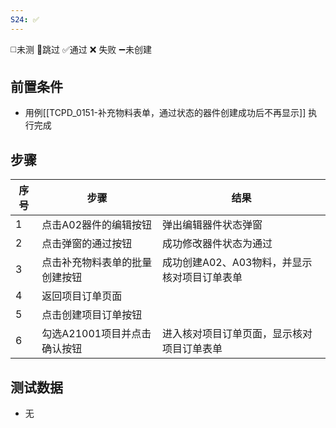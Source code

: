 ```yaml
---
S24: ✅
---
```

◻️未测    🚫跳过     ✅通过    ❌ 失败    ➖未创建

## 前置条件

- 用例[[TCPD_0151-补充物料表单，通过状态的器件创建成功后不再显示]] 执行完成

## 步骤

| 序号  | 步骤                | 结果                        |
| --- | ----------------- | ------------------------- |
| 1   | 点击A02器件的编辑按钮      | 弹出编辑器件状态弹窗                |
| 2   | 点击弹窗的通过按钮         | 成功修改器件状态为通过               |
| 3   | 点击补充物料表单的批量创建按钮   | 成功创建A02、A03物料，并显示核对项目订单表单 |
| 4   | 返回项目订单页面          |                           |
| 5   | 点击创建项目订单按钮        |                           |
| 6   | 勾选A21001项目并点击确认按钮 | 进入核对项目订单页面，显示核对项目订单表单     |

## 测试数据

- 无
